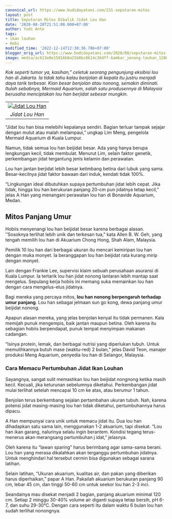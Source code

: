 ```yaml
---
canonical_url: https://www.budidayatani.com/231-seputaran-mitos
layout: post
title: Seputaran Mitos Dibalik Jidat Lou Han
date: '2020-08-28T21:51:00.000+07:00'
author: Yudi Anto
tags:
- ikan louhan
- Hobi
modified_time: '2022-12-14T12:30:36.786+07:00'
blogger_orig_url: https://www.budidayatani.com/2020/08/seputaran-mitos-dibalik-jidat-lou-han.html
image: media/ac613e0e15816b0a25b8bc8614c364ff-Gambar_jenong-louhan_1280x800-768x480.jpg
---
```

<p><i>Kok seperti tumor ya, kasihan,” celetuk seorang pengunjung eksibisi lou han di Jakarta. Ia tidak tahu kalau benjolan di kepala itu justru menjadi daya tarik terbesar. Kian besar benjolan atau nonong, semakin diminati. Itulah sebabnya, Mermaid Aquarium, salah satu produsennya di Malaysia berusaha menciptakan lou han berjidat sebesar mungkin.</i></p><p><i><table align="center" cellpadding="0" cellspacing="0" style="margin-left: auto; margin-right: auto;"><tbody><tr><td style="text-align: center;"><a href="https://blogger.googleusercontent.com/img/b/R29vZ2xl/AVvXsEiNQIhFF1rvoLs5khRJituYvaetVH31dlMwENuvrcvlOPuc1bFcOO971t3xpq_DOAg4-aauRjVuOCVUYNxfOCoQH5hdiXMBnbpOjQDDmQ-bFg4EUSDh82e-du-X5odXKwpuzyH9n99oKgju/s422/Gambar_jenong-louhan_1280x800-768x480.jpg" style="margin-left: auto; margin-right: auto;"><img alt="Jidat Lou Han" border="0" data-original-height="264" data-original-width="422" src="https://blogger.googleusercontent.com/img/b/R29vZ2xl/AVvXsEiNQIhFF1rvoLs5khRJituYvaetVH31dlMwENuvrcvlOPuc1bFcOO971t3xpq_DOAg4-aauRjVuOCVUYNxfOCoQH5hdiXMBnbpOjQDDmQ-bFg4EUSDh82e-du-X5odXKwpuzyH9n99oKgju/s16000/Gambar_jenong-louhan_1280x800-768x480.jpg" title="Jidat Lou Han" /></a></td></tr><tr><td style="text-align: center;"><i>Jidat Lou Han</i><br /></td></tr></tbody></table></i></p><p>“Jidat lou han bisa melebihi kepalanya sendiri. Bagian terluar tampak sejajar dengan mulut atau malah melampaui,” ungkap Lim Meng, pengelola Mermaid Aquarium di Kuala Lumpur.&nbsp;</p><p>Namun, tidak semua lou han beijidat besar. Ada yang hanya berupa lengkungan kecil, tidak membulat. Menurut Lim, selain faktor genetik, perkembangan jidat tergantung jenis kelamin dan perawatan.</p><p>Lou han jantan berjidat lebih besar ketimbang betina dari lubuk yang sama. Besar-kecilnya jidat faktor bawaan dari induk, kendati tidak 100%.&nbsp;</p><p>“Lingkungan ideal dibutuhkan supaya pertumbuhan jidat lebih cepat. Jika tidak, hingga lou han berukuran panjang 20-cm pun jidatnya tetap kecil,” jelas A Han yang menangani perawatan lou han di Bonavide Aquarium, Medan.</p><h2>Mitos Panjang Umur <br /></h2><p>Hobiis menyenangi lou han beijidat besar karena berbagai alasan. ’’Sosoknya terlihat lebih unik dan terkesan tua,” kata Allen B. W. Geh, yang tengah memilih lou han di Akuarium Chong Hong, Shah Alam, Malaysia.&nbsp;</p><p>Pemilik 10 lou han dari berbagai ukuran itu mencari kemiripan lou han dengan muka monyet. Ia beranggapan lou han beijidat rata kurang mirip dengan monyet.</p><p>Lain dengan Frankie Lee, supervisi klaim sebuah perusahaan asuransi di Kuala Lumpur. Ia tertarik lou han jidat nonong lantaran lebih mantap saat mengelus. Sepulang kerja hobiis ini memang suka memainkan lou han dengan cara mengelus-elus jidatnya.&nbsp;</p><p>Bagi mereka yang percaya mitos, <b>lou han nonong berpengaruh terhadap umur panjang</b>. Lou han sebagai jelmaan sun go kong, dewa panjang umur beijidat nonong.</p><p>Apapun alasan mereka, yang jelas benjolan kenyal itu tidak permanen. Kala memijah punuk mengempis, baik jantan maupun betina. Oleh karena itu sebagian hobiis berpendapat, punuk tempat menyimpan makanan cadangan.&nbsp;</p><p>“Isinya protein, lemak, dan berbagai nutrisi yang diperlukan tubuh. Untuk memulihkannya butuh mase (waktu-red) 2 bulan,” jelas David Teon, manajer produksi Meng Aquarium, penyedia lou han di Selangor, Malaysia.</p><h3>Cara Memacu Pertumbuhan Jidat Ikan Louhan<br /></h3><p>Sayangnya, sangat sulit memastikan lou han beijidat nongnong ketika masih kecil. Kecuali, jika keturunan sebelumnya diketahui. Perkembangan jidat mulai terlihat setelah mencapai 10 cm ke atas, atau berumur 1 tahun.&nbsp;</p><p>Benjolan terus berkembang sejalan pertambahan ukuran tubuh. Nah, karena potensi jidat masing-masing lou han tidak diketahui, pertumbuhannya harus dipacu.</p><p>A Han mempunyai cara unik untuk memacu jidat itu. Dua lou han dihadapkan satu sama lain, menggunakan 1-2 akuarium, tapi disekat. “Lou han ikan garang, nalurinya selalu ingin berantem. Kondisi tegang terus-menerus akan merangsang pertumbuhan j idat,” jelasnya.&nbsp;</p><p>Oleh karena itu “lawan sparing” harus berimbang agar sama-sama berani. Lou han yang merasa dikalahkan akan terganggu pertumbuhan jidatnya. Untuk menghindari hal tersebut cermin bisa digunakan sebagai sarana latihan.</p><p>Selain latihan, “Ukuran akuarium, kualitas air, dan pakan yang diberikan harus diperhaikan,” papar A Han. Pakailah akuarium berukuran panjang 90 cm, lebar 45 cm, dan tinggi 50-60 cm untuk seekor lou han 2-3 inci.&nbsp;</p><p>Seandainya mau disekat menjadi 2 bagian, panjang akuarium minimal 120 cm. Setiap 2 minggu 30-40% volume air diganti supaya tetap bersih, pH 6-7, dan suhu 29-30°C. Dengan cara seperti itu dalam waktu 6 bulan lou han sudah terlihat nonongnya.</p>